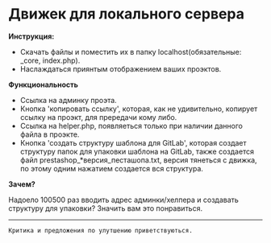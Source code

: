 # Движек для локального сервера

**Инструкция:**
* Скачать файлы и поместить их в папку localhost(обязательные: _core, index.php).
* Наслаждаться приянтым отображением ваших проэктов.


**Функциональность**

* Сcылка на админку проэта.
* Кнопка 'копировать ссылку', которая, как не удивительно, копирует ссылку на проэкт, для прередачи кому либо.
* Cсылка на helper.php, появляеться только при наличии данного файла в проэкте.
* Кнопка 'создать структуру шаблона для GitLab', которая создает структуру папок для упаковки шаблона на GitLab,
  также создается файл prestashop_*версия_песташопа.txt, версия тянеться с движка, по этому одним нажатием создается вся структура.


**Зачем?**

Надоело 100500 раз вводить адрес админки/хелпера и создавать структуру для упаковки? Значить вам это понравиться.

***
`Критика и предложения по улутшению приветствуються.`